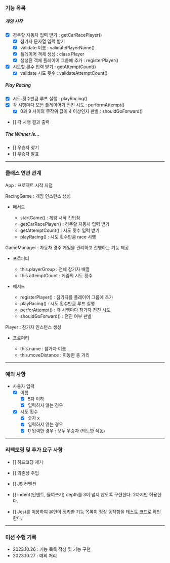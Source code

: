 ### 기능 목록

##### 게임 시작

- [x] 경주할 자동차 입력 받기 : getCarRacePlayer()
  - [x] 참가자 문자열 입력 받기
  - [x] validate 이름 : validatePlayerName()
  - [x] 플레이어 객체 생성 : class Player
  - [x] 생성된 객체 플레이어 그룹에 추가 : registerPlayer()
- [x] 시도할 횟수 입력 받기 : getAttemptCount()
  - [x] validate 시도 횟수 : validateAttemptCount()

##### Play Racing

- [x] 시도 횟수만큼 루프 실행 : playRacing()
- [x] 각 시행마다 모든 플레이어가 전진 시도 : performAttempt()
  - [x] 0과 9 사이의 무작위 값이 4 이상인지 판별 : shouldGoForward()
- [] 각 시행 결과 출력

##### The Winner is...

- [] 우승자 찾기
- [] 우승자 발표

---

### 클래스 연관 관계

App : 프로젝트 시작 지점

RacingGame : 게임 인스턴스 생성

- 메서드

  - startGame() : 게임 시작 진입점
  - getCarRacePlayer() : 경주할 자동차 입력 받기
  - getAttemptCount() : 시도 횟수 입력 받기
  - playRacing() : 시도 횟수만큼 race 시행

GameManager : 자동차 경주 게임을 관리하고 진행하는 기능 제공

- 프로퍼티

  - this.playerGroup : 전체 참가자 배열
  - this.attemptCount : 게임의 시도 횟수

- 메서드

  - registerPlayer() : 참가자를 플레이어 그룹에 추가
  - playRacing() : 시도 횟수만큼 루프 실행
  - perforAttempt() : 각 시행마다 참가자 전진 시도
  - shouldGoForward() : 전진 여부 판별

Player : 참가자 인스턴스 생성

- 프로퍼티

  - this.name : 참가자 이름
  - this.moveDistance : 이동한 총 거리

---

### 예외 사항

- 사용자 입력
  - [x] 이름
    - [x] 5자 이하
    - [x] 입력하지 않는 경우
  - [x] 시도 횟수
    - [x] 숫자 x
    - [x] 입력하지 않는 경우
    - [x] 0 입력한 경우 : 모두 우승자 (의도한 작동)

---

### 리팩토링 및 추가 요구 사항

- [] 하드코딩 제거
- [] 의존성 주입
- [] JS 컨벤션

- [] indent(인덴트, 들여쓰기) depth를 3이 넘지 않도록 구현한다. 2까지만 허용한다.
- [] Jest를 이용하여 본인이 정리한 기능 목록이 정상 동작함을 테스트 코드로 확인한다.

---

### 미션 수행 기록

- 2023.10.26 : 기능 목록 작성 및 기능 구현
- 2023.10.27 : 예외 처리
